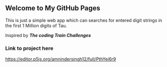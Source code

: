 ## Welcome to  My GitHub Pages

This is just a simple web app which can searches for entered digit strings in the first 1 Million digits of Tau.

Inspired by ***The coding Train Challenges***

### Link to project here

https://editor.p5js.org/amnindersingh12/full/PthYei6r9

